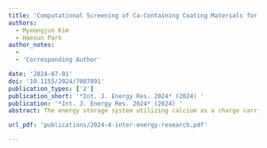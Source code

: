 ```yaml
---
title: 'Computational Screening of Ca-Containing Coating Materials for Electrodes of Ca-Ion Batteries'
authors:
  - Myeongjun Kim
  - Haesun Park
author_notes:
  -
  - 'Corresponding Author'

date: '2024-07-01'
doi: '10.1155/2024/7007091'
publication_types: ['2']
publication_short: '*Int. J. Energy Res. 2024* (2024) '
publication: '*Int. J. Energy Res. 2024* (2024) '
abstract: The energy storage system utilizing calcium as a charge carrier is gaining prominence due to its abundance in the Earth’s crust, reduction potential that is comparable to lithium (Li/Li+=−3.04V, Ca/Ca2+=−2.84V), and its nontoxic nature. Enabling practical Ca-ion batteries demands overcoming challenges in forming both electrically nonconductive and ionically conductive SEI layers. We propose a coating strategy and thermodynamic screening via the Materials Project database to pinpoint suitable coating materials. Our selection criteria encompass phase stability, electronic properties, and electrochemical stability. Among 787 compounds, we identified 46 candidates (29 anodic, 24 cathodic, and 7 of them are on both sides) based on reduction/oxidation potential and width of the stability window. Optimal compounds such as Ca4Cl6O and CaCN2 for anodes, and Ca(AlCl4)2, CaCO3, CaSO4, KCaF3, and CaAlF5 for cathodes exhibit superior interfacial stability for electrode coating, holding promise for Ca-ion batteries. This study can provide foundational insights into coating materials for Ca-ion batteries, offering guidance for electrode interface stabilization and practical battery design.

url_pdf: 'publications/2024-4-inter-energy-research.pdf'

---
```



<!--- Supplementary notes can be added here, including [code and math](https://wowchemy.com/docs/content/writing-markdown-latex/). --->